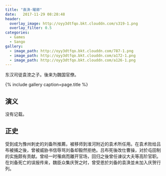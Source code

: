 ```yaml
---
title: "袁涣·曜卿"
date:   2017-11-29 08:28:48
header:
  overlay_image: http://oyy3dtfqo.bkt.clouddn.com/s319-1.png
  overlay_filter: 0.5
categories:
  - Games
  - Sango
gallery:
  - image_path: http://oyy3dtfqo.bkt.clouddn.com/787-1.png
  - image_path: http://oyy3dtfqo.bkt.clouddn.com/a172-1.png
  - image_path: http://oyy3dtfqo.bkt.clouddn.com/a126-1.png
---
```


东汉司徒袁滂之子。後来为魏国官僚。

{% include gallery caption=page.title %}

## 演义

没有记载。

## 正史

受到成为豫州刺史的刘备所推薦，被移师到淮河附近的袁术所任用。在袁术败给吕布被捕之後，曾被威胁书信辱骂刘备却毅然拒绝。吕布死後改仕曹操，对於屯田制的实施颇有贡献。曾经一时罹病而離开官场，回归之後曾任谏议大夫等高阶官职。在刘备死亡的误报传来，魏臣众集庆贺之时，曾受恩於刘备的袁涣並未加入庆贺行列。
